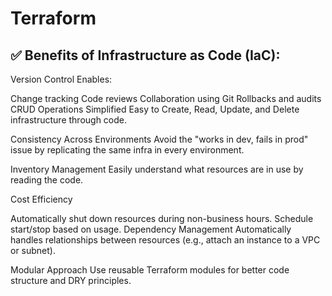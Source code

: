 # Terraform

## ✅ Benefits of Infrastructure as Code (IaC):
Version Control
Enables:

Change tracking
Code reviews
Collaboration using Git
Rollbacks and audits
CRUD Operations Simplified
Easy to Create, Read, Update, and Delete infrastructure through code.

Consistency Across Environments
Avoid the "works in dev, fails in prod" issue by replicating the same infra in every environment.

Inventory Management
Easily understand what resources are in use by reading the code.

Cost Efficiency

Automatically shut down resources during non-business hours.
Schedule start/stop based on usage.
Dependency Management
Automatically handles relationships between resources (e.g., attach an instance to a VPC or subnet).

Modular Approach
Use reusable Terraform modules for better code structure and DRY principles.
